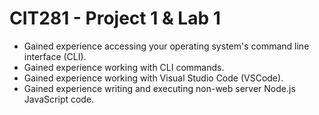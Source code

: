 # CIT281 - Project 1 & Lab 1
  
  - Gained experience accessing your operating system's command line interface (CLI).
  - Gained experience working with CLI commands.
  - Gained experience working with Visual Studio Code (VSCode).
  - Gained experience writing and executing non-web server Node.js JavaScript code.
